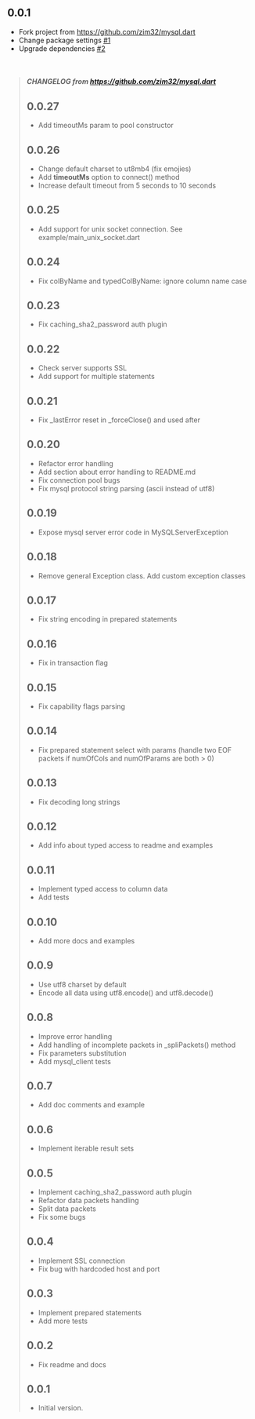 ## 0.0.1

- Fork project from https://github.com/zim32/mysql.dart
- Change package settings [#1](https://github.com/gopelkujo/mysql_flutter/pull/1)
- Upgrade dependencies [#2](https://github.com/gopelkujo/mysql_flutter/pull/2)

<br />

> 
> ##### CHANGELOG from https://github.com/zim32/mysql.dart
> 
> ## 0.0.27
> 
> - Add timeoutMs param to pool constructor
> 
> ## 0.0.26
> 
> - Change default charset to ut8mb4 (fix emojies)
> - Add **timeoutMs** option to connect() method
> - Increase default timeout from 5 seconds to 10 seconds
> 
> ## 0.0.25
> 
> - Add support for unix socket connection. See example/main_unix_socket.dart
> 
> ## 0.0.24
> 
> - Fix colByName and typedColByName: ignore column name case
> 
> ## 0.0.23
> 
> - Fix caching_sha2_password auth plugin
> 
> ## 0.0.22
> 
> - Check server supports SSL
> - Add support for multiple statements
> 
> ## 0.0.21
> 
> - Fix _lastError reset in _forceClose() and used after
> 
> ## 0.0.20
> 
> - Refactor error handling
> - Add section about error handling to README.md
> - Fix connection pool bugs
> - Fix mysql protocol string parsing (ascii instead of utf8)
> 
> ## 0.0.19
> 
> - Expose mysql server error code in MySQLServerException
> 
> ## 0.0.18
> 
> - Remove general Exception class. Add custom exception classes
> 
> ## 0.0.17
> 
> - Fix string encoding in prepared statements
> 
> ## 0.0.16
> 
> - Fix in transaction flag
> 
> ## 0.0.15
> 
> - Fix capability flags parsing
> 
> ## 0.0.14
> 
> - Fix prepared statement select with params (handle two EOF packets if numOfCols and numOfParams are both > 0)
> 
> ## 0.0.13
> 
> - Fix decoding long strings
> 
> ## 0.0.12
> 
> - Add info about typed access to readme and examples
> 
> ## 0.0.11
> 
> - Implement typed access to column data
> - Add tests
> 
> ## 0.0.10
> 
> - Add more docs and examples
> 
> ## 0.0.9
> 
> - Use utf8 charset by default
> - Encode all data using utf8.encode() and utf8.decode()
> 
> ## 0.0.8
> 
> - Improve error handling
> - Add handling of incomplete packets in _spliPackets() method
> - Fix parameters substitution
> - Add mysql_client tests
> 
> ## 0.0.7
> 
> - Add doc comments and example
> 
> ## 0.0.6
> 
> - Implement iterable result sets
> 
> ## 0.0.5
> 
> - Implement caching_sha2_password auth plugin
> - Refactor data packets handling
> - Split data packets
> - Fix some bugs
> 
> ## 0.0.4
> 
> - Implement SSL connection
> - Fix bug with hardcoded host and port
> 
> ## 0.0.3
> 
> - Implement prepared statements
> - Add more tests
> 
> ## 0.0.2
> 
> - Fix readme and docs
> 
> ## 0.0.1
> 
> - Initial version.
